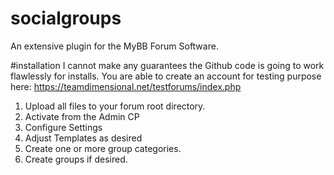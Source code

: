 # socialgroups
An extensive plugin for the MyBB Forum Software.

#installation
I cannot make any guarantees the Github code is going to work flawlessly for installs. You are able to create an account for testing purpose here: https://teamdimensional.net/testforums/index.php

1) Upload all files to your forum root directory.
2) Activate from the Admin CP
3) Configure Settings
4) Adjust Templates as desired
5) Create one or more group categories.
6) Create groups if desired.
